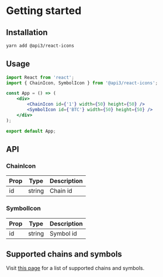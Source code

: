 # Getting started

## Installation

```bash
yarn add @api3/react-icons
```

## Usage

```jsx
import React from 'react';
import { ChainIcon, SymbolIcon } from '@api3/react-icons';

const App = () => (
    <div>
        <ChainIcon id={'1'} width={50} height={50} />
        <SymbolIcon id={'BTC'} width={50} height={50} />
    </div>
);

export default App;
```

## API

### ChainIcon

| Prop | Type   | Description |
| ---- | ------ | ----------- |
| id   | string | Chain id    |

### SymbolIcon

| Prop | Type   | Description |
| ---- | ------ | ----------- |
| id   | string | Symbol id   |

## Supported chains and symbols

Visit [this page](https://api3dao.github.io/react-icons/) for a list of supported chains and symbols.

<!-- prettier-ignore-end -->
